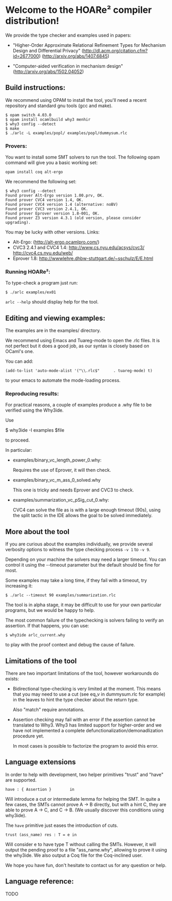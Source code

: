 # Welcome to the HOARe² compiler distribution!

We provide the type checker and examples used in papers:

* "Higher-Order Approximate Relational Refinement Types for Mechanism
   Design and Differential Privacy"
   (http://dl.acm.org/citation.cfm?id=2677000)
   (http://arxiv.org/abs/1407.6845)

* "Computer-aided verification in mechanism design"
   (http://arxiv.org/abs/1502.04052)

## Build instructions:

We recommend using OPAM to install the tool, you'll need a recent
repository and standard gnu tools (gcc and make).

```
$ opam switch 4.03.0
$ opam install ocamlbuild why3 menhir
$ why3 config --detect
$ make
$ ./arlc -L examples/popl/ examples/popl/dummysum.rlc
```

### Provers:

You want to install some SMT solvers to run the tool. The following
opam command will give you a basic working set:
```
opam install coq alt-ergo
```

We recommend the following set:

```
$ why3 config --detect
Found prover Alt-Ergo version 1.00.prv, OK.
Found prover CVC4 version 1.4, OK.
Found prover CVC4 version 1.4 (alternative: noBV)
Found prover CVC3 version 2.4.1, OK.
Found prover Eprover version 1.8-001, OK.
Found prover Z3 version 4.3.1 (old version, please consider upgrading).
```

You may be lucky with other versions. Links:

- Alt-Ergo: (http://alt-ergo.ocamlpro.com/)
- CVC3 2.4.1 and CVC4 1.4:
  http://www.cs.nyu.edu/acsys/cvc3/
  http://cvc4.cs.nyu.edu/web/
- Eprover 1.8:
  http://wwwlehre.dhbw-stuttgart.de/~sschulz/E/E.html

### Running HOARe²:

To type-check a program just run:

```
$ ./arlc examples/ex01
```

`arlc --help` should display help for the tool.

## Editing and viewing examples:

The examples are in the examples/ directory.

We recommend using Emacs and Tuareg-mode to open the .rlc files. It is
not perfect but it does a good job, as our syntax is closely based on
OCaml's one.

You can add:

```
(add-to-list 'auto-mode-alist '("\\.rlc$"      . tuareg-mode) t)
```

to your emacs to automate the mode-loading process.

### Reproducing results:

For practical reasons, a couple of examples produce a .why file to be
verified using the Why3ide.

Use

$ why3ide -I examples $file

to proceed.

In particular:

- examples/binary_vc_length_power_0.why:

  Requires the use of Eprover, it will then check.

- examples/binary_vc_m_ass_0_solved.why

  This one is tricky and needs Eprover and CVC3 to check.

- examples/summarization_vc_pSig_cut_0.why:

  CVC4 can solve the file as is with a large enough timeout (90s),
  using the split tactic in the IDE allows the goal to be solved
  immediately.

## More about the tool

If you are curious about the examples individually, we provide several
verbosity options to witness the type checking process `-v 1` to `-v 9`.

Depending on your machine the solvers may need a larger timeout. You
can control it using the --timeout parameter but the default should be
fine for most.

Some examples may take a long time, if they fail with a timeout,
try increasing it:

```
$ ./arlc --timeout 90 examples/summarization.rlc
```

The tool is in alpha stage, it may be difficult to use for your own
particular programs, but we would be happy to help.

The most common failure of the typechecking is solvers failing to
verify an assertion. If that happens, you can use:

```
$ why3ide arlc_current.why
```

to play with the proof context and debug the cause of failure.

## Limitations of the tool

There are two important limitations of the tool, however  workarounds do exists:

- Bidirectional type-checking is very limited at the moment. This
  means that you may need to use a cut (see eq_v in dummysum.rlc for
  example) in the leaves to hint the type checker about the return
  type.

  Also "match" require annotations.

- Assertion checking may fail with an error if the assertion cannot be
  translated to Why3. Why3 has limited support for higher-order and we
  have not implemented a complete defunctionalization/demonadlization
  procedure yet.

  In most cases is possible to factorize the program to avoid
  this error.

## Language extensions

In order to help with development, two helper primitives "trust" and
"have" are supported.

```
have : { Assertion }        in
```

Will introduce a cut or intermediate lemma for helping the SMT. In
quite a few cases, the SMTs cannot prove A -> B directly, but with a
hint C, they are able to prove A -> C, and C -> B. (We usually
discover this conditions using why3ide).

The `have` primitive just eases the introduction of cuts.

```
trust (ass_name) res : T = e in
```

Will consider e to have type T without calling the SMTs. However, it
will output the pending proof to a file "ass_name.why", allowing to
prove it using the why3ide. We also output a Coq file for the
Coq-inclined user.

We hope you have fun, don't hesitate to contact us for any question or
help.

## Language reference:

TODO

